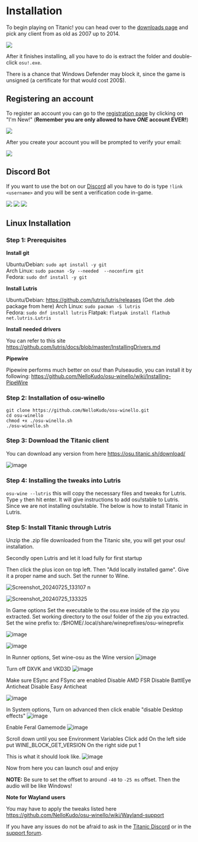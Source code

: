 # Installation

To begin playing on Titanic! you can head over to the [downloads page](https://osu.titanic.sh/download/) and pick any client from as old as 2007 up to 2014.

<img src="img/BuildDownload.png">

After it finishes installing, all you have to do is extract the folder and double-click `osu!.exe`.

There is a chance that Windows Defender may block it, since the game is unsigned (a certificate for that would cost 200$).

## Registering an account

To register an account you can go to the [registration page](https://osu.titanic.sh/account/register) by clicking on "I'm New!" (**Remember you are only allowed to have *ONE* account EVER!**)

<img src="img/NewUser.png">

After you create your account you will be prompted to verify your email:

<img src="img/Verification.png">

## Discord Bot

If you want to use the bot on our [Discord](https://discord.gg/3VeNPgDUrK) all you have to do is type `!link <username>` and you will be sent a verification code in-game.

<img src="img/Link-Start.png">

<img src="img/Link-ingame.png">

<img src="img/Link-Finished.png">

## Linux Installation

### Step 1: Prerequisites

**Install git**

Ubuntu/Debian: `sudo apt install -y git`                                                                                                                   
Arch Linux: `sudo pacman -Sy --needed  --noconfirm git`                                                                                                    
Fedora: `sudo dnf install -y git`

**Install Lutris**

Ubuntu/Debian: https://github.com/lutris/lutris/releases (Get the .deb package from here)
Arch Linux: `sudo pacman -S lutris`                                                                                                                        
Fedora: `sudo dnf install lutris`
Flatpak: `flatpak install flathub net.lutris.Lutris`

**Install needed drivers**

You can refer to this site
https://github.com/lutris/docs/blob/master/InstallingDrivers.md

**Pipewire**

Pipewire performs much better on osu! than Pulseaudio, you can install it by following:
https://github.com/NelloKudo/osu-winello/wiki/Installing-PipeWire

### Step 2: Installation of osu-winello

`git clone https://github.com/NelloKudo/osu-winello.git`                                                                                                       
`cd osu-winello`                                                                                                                                          
`chmod +x ./osu-winello.sh`                                                                                                                               
`./osu-winello.sh`                                                                                                                                        

### Step 3: Download the Titanic client

You can download any version from here
https://osu.titanic.sh/download/

![image](https://github.com/user-attachments/assets/1651b93b-14df-413a-84e8-5aea72453f69)

### Step 4: Installing the tweaks into Lutris

`osu-wine --lutris` this will copy the necessary files and tweaks for Lutris.
Type `y` then hit enter. It will give instructions to add osu!stable to Lutris. Since we are not installing osu!stable. The below is how to install Titanic in Lutris.

### Step 5: Install Titanic through Lutris

Unzip the .zip file downloaded from the Titanic site, you will get your osu! installation.

Secondly open Lutris and let it load fully for first startup

Then click the plus icon on top left. Then "Add locally installed game".
Give it a proper name and such. Set the runner to Wine.

![Screenshot_20240725_133107](https://github.com/user-attachments/assets/376a2733-b53d-459d-975e-6a0191c13c9b)
n

![Screenshot_20240725_133325](https://github.com/user-attachments/assets/204cec89-e219-4b7e-8df1-9c1b1b4fc362)



In Game options
Set the executable to the osu.exe inside of the zip you extracted.
Set working directory to the osu! folder of the zip you extracted.
Set the wine prefix to: /$HOME/.local/share/wineprefixes/osu-wineprefix

![image](https://github.com/user-attachments/assets/2cb08e7b-e99a-4557-8e1f-0a4df245e6c7)

![image](https://github.com/user-attachments/assets/cbd17b4e-d8f2-47fc-96f5-e27df50a9941)


In Runner options, 
Set wine-osu as the Wine version
![image](https://github.com/user-attachments/assets/4c89f660-0170-4e80-97f6-fc332f45a74a)

Turn off DXVK and VKD3D
![image](https://github.com/user-attachments/assets/e6e2fb21-47a6-49f4-b038-5bf6a667696c)



Make sure ESync and FSync are enabled 
Disable AMD FSR
Disable BattlEye Anticheat
Disable Easy Anticheat

![image](https://github.com/user-attachments/assets/b3b4e8ff-7ef5-40a2-bb26-b1106159eaea)


In System options,
Turn on advanced then click enable "disable Desktop effects"
![image](https://github.com/user-attachments/assets/372564d8-9977-433b-8cb2-663f1c0b8a1a)

Enable Feral Gamemode
![image](https://github.com/user-attachments/assets/d88718f4-580a-41eb-88dd-dc7f74fdc9d4)


Scroll down until you see Environment Variables
Click add
On the left side put WINE_BLOCK_GET_VERSION
On the right side put 1

This is what it should look like.
![image](https://github.com/user-attachments/assets/f5da68e2-2395-44f0-ab23-474798cc8287)


Now from here you can launch osu! and enjoy

**NOTE:** Be sure to set the offset to around `-40` to `-25 ms` offset. Then the audio will be like Windows!

**Note for Wayland users**

You may have to apply the tweaks listed here
https://github.com/NelloKudo/osu-winello/wiki/Wayland-support

If you have any issues do not be afraid to ask in the [Titanic Discord](https://discord.gg/qupv72e7YH) or in the [support forum](https://osu.titanic.sh/forum/7).
